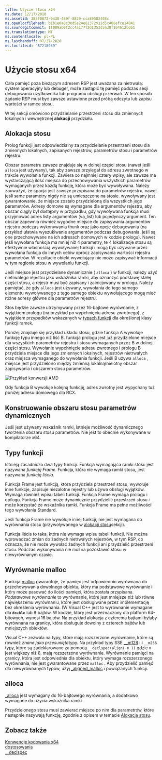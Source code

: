 ```yaml
---
title: Użycie stosu x64
ms.date: 12/17/2018
ms.assetid: 383f0072-0438-489f-8829-cca89582408c
ms.openlocfilehash: b1b1e0a8c30d5e24e81372912d5c488efce14841
ms.sourcegitcommit: 1f009ab0f2cc4a177f2d1353d5a38f164612bdb1
ms.translationtype: MT
ms.contentlocale: pl-PL
ms.lasthandoff: 07/27/2020
ms.locfileid: "87218939"
---
```

# <a name="x64-stack-usage"></a>Użycie stosu x64

Cała pamięć poza bieżącym adresem RSP jest uważana za nietrwałą: system operacyjny lub debuger, może zastąpić tę pamięć podczas sesji debugowania użytkownika lub programu obsługi przerwań. W ten sposób żądanie RSP musi być zawsze ustawione przed próbą odczytu lub zapisu wartości w ramce stosu.

W tej sekcji omówiono przydzielanie przestrzeni stosu dla zmiennych lokalnych i wewnętrznej **alokacji** przydziału.

## <a name="stack-allocation"></a>Alokacja stosu

Prolog funkcji jest odpowiedzialny za przydzielanie przestrzeni stosu dla zmiennych lokalnych, zapisanych rejestrów, parametrów stosu i parametrów rejestru.

Obszar parametru zawsze znajduje się w dolnej części stosu (nawet jeśli `alloca` jest używany), tak aby zawsze przylegał do adresu zwrotnego w trakcie wywołania funkcji. Zawiera co najmniej cztery wpisy, ale zawsze ma wystarczającą ilość miejsca do przechowywania wszystkich parametrów wymaganych przez każdą funkcję, która może być wywoływana. Należy zauważyć, że spacja jest zawsze przypisana do parametrów rejestru, nawet jeśli same parametry nigdy nie są umieszczone na stosie. wywoływany jest gwarantowanie, że miejsce zostało przydzieloną dla wszystkich jego parametrów. Adresy domowe są wymagane dla argumentów rejestru, aby obszar ciągły był dostępny w przypadku, gdy wywoływana funkcja musi przyjmować adres listy argumentów (va_list) lub pojedynczy argument. Ten obszar zapewnia również wygodne miejsce do zapisywania argumentów rejestru podczas wykonywania thunk oraz jako opcję debugowania (na przykład ułatwia wyszukiwanie argumentów podczas debugowania, jeśli są one przechowywane na ich adresach domowych w kodzie prologu). Nawet jeśli wywołana funkcja ma mniej niż 4 parametry, te 4 lokalizacje stosu są efektywnie własnością wywoływanej funkcji i mogą być używane przez wywołana funkcja do innych celów oprócz zapisywania wartości rejestru parametrów.  W rezultacie obiekt wywołujący nie może zapisywać informacji w tym regionie stosu w wywołaniu funkcji.

Jeśli miejsce jest przydzielane dynamicznie ( `alloca` ) w funkcji, należy użyć nietrwałego rejestru jako wskaźnika ramki, aby oznaczyć podstawę stałej części stosu, a rejestr musi być zapisany i zainicjowany w prologu. Należy pamiętać, że gdy `alloca` jest używany, wywołania do tego samego elementu wywoływanego z tego samego obiektu wywołującego mogą mieć różne adresy główne dla parametrów rejestru.

Stos będzie zawsze utrzymywany przez 16-bajtowe wyrównanie, z wyjątkiem prologu (na przykład po wypchnięciu adresu zwrotnego), z wyjątkiem przypadków wskazanych w [typach funkcji](#function-types) dla określonej klasy funkcji ramek.

Poniżej znajduje się przykład układu stosu, gdzie funkcja A wywołuje funkcję typu innego niż liść B. funkcja prologu jest już przydzielone miejsce dla wszystkich parametrów rejestru i stosu wymaganych przez B w dolnej części stosu. Wywołanie wypchnięcie adresu zwrotnego i prologu B przydziela miejsce dla jego zmiennych lokalnych, rejestrów nietrwałych oraz miejsca wymaganego do wywołania funkcji. Jeśli B używa `alloca` , miejsce jest przydzielono między zmienną lokalną/nielotny obszar zapisywania i obszarem stosu parametrów.

![Przykład konwersji AMD](../build/media/vcamd_conv_ex_5.png "Przykład konwersji AMD")

Gdy funkcja B wywołuje kolejną funkcję, adres zwrotny jest wypychany tuż poniżej adresu domowego dla RCX.

## <a name="dynamic-parameter-stack-area-construction"></a>Konstruowanie obszaru stosu parametrów dynamicznych

Jeśli jest używany wskaźnik ramki, istnieje możliwość dynamicznego tworzenia obszaru stosu parametrów. Nie jest to obecnie wykonywane w kompilatorze x64.

## <a name="function-types"></a>Typy funkcji

Istnieją zasadniczo dwa typy funkcji. Funkcja wymagająca ramki stosu jest nazywana *funkcją Frame*. Funkcja, która nie wymaga ramki stosu, jest nazywana *funkcją liścia*.

Funkcja Frame jest funkcją, która przydziela przestrzeń stosu, wywołuje inne funkcje, zapisuje niezalotne rejestry lub używa obsługi wyjątków. Wymaga również wpisu tabeli funkcji. Funkcja Frame wymaga prologu i epilogu. Funkcja Frame może dynamicznie przydzielić przestrzeń stosu i może korzystać ze wskaźnika ramki. Funkcja Frame ma pełne możliwości tego wywołania Standard.

Jeśli funkcja Frame nie wywołuje innej funkcji, nie jest wymagana do wyrównania stosu (przywoływanego w [alokacji stosu](#stack-allocation)sekcji).

Funkcja liścia to taka, która nie wymaga wpisu tabeli funkcji. Nie można wprowadzać zmian do żadnych nietrwałych rejestrów, w tym RSP, co oznacza, że nie może wywołać żadnych funkcji ani przydzielić przestrzeni stosu. Podczas wykonywania nie można pozostawić stosu w niewyrównanym czasie.

## <a name="malloc-alignment"></a>Wyrównanie malloc

Funkcja [malloc](../c-runtime-library/reference/malloc.md) gwarantuje, że pamięć jest odpowiednio wyrównana do przechowywania dowolnego obiektu, który ma podstawowe wyrównanie i który może pasować do ilości pamięci, która została przypisana. *Podstawowe wyrównanie* to wyrównanie, które jest mniejsze niż lub równe największemu wyrównaniu, które jest obsługiwane przez implementację bez określenia wyrównania. (W Visual C++ jest to wyrównanie wymagane dla **`double`** lub 8 bajtów. W kodzie, który jest przeznaczony dla platform 64-bitowych, wynosi 16 bajtów. Na przykład alokacja z czterema bajtami byłaby wyrównana na granicy, która obsługuje dowolny z czterech bajtów lub mniejszych obiektów.

Visual C++ zezwala na typy, które mają rozszerzone wyrównanie, które są również *znane jako* *przesunięte*typy. Na przykład typy SSE [__m128](../cpp/m128.md) i i `__m256` typy, które są zadeklarowane za pomocą `__declspec(align( n ))` gdzie `n` jest większy niż 8, mają rozszerzone wyrównanie. Wyrównanie pamięci na granicy, która jest odpowiednia dla obiektu, który wymaga rozszerzonego wyrównania, nie jest gwarantowane przez `malloc` . Aby przydzielić pamięć dla niewyrównanych typów, użyj [_aligned_malloc](../c-runtime-library/reference/aligned-malloc.md) i powiązanych funkcji.

## <a name="alloca"></a>alloca

[_alloca](../c-runtime-library/reference/alloca.md) jest wymagany do 16-bajtowego wyrównania, a dodatkowo wymagane do użycia wskaźnika ramki.

Przydzielonego stosu musi zawierać miejsce po nim dla parametrów, które następnie nazywają funkcję, zgodnie z opisem w temacie [Alokacja stosu](#stack-allocation).

## <a name="see-also"></a>Zobacz także

[Konwencje kodowania x64](../build/x64-software-conventions.md)<br/>
[dostosowania](../cpp/align-cpp.md)<br/>
[__declspec](../cpp/declspec.md)
